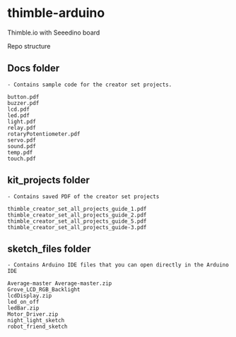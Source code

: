 # thimble-arduino
Thimble.io with Seeedino board

Repo structure

## Docs folder

    - Contains sample code for the creator set projects.

    button.pdf 
    buzzer.pdf 
    lcd.pdf 
    led.pdf 
    light.pdf 
    relay.pdf 
    rotaryPotentiometer.pdf 
    servo.pdf 
    sound.pdf 
    temp.pdf 
    touch.pdf

## kit_projects folder

    - Contains saved PDF of the creator set projects

    thimble_creator_set_all_projects_guide_1.pdf 
    thimble_creator_set_all_projects_guide_2.pdf 
    thimble_creator_set_all_projects_guide_5.pdf 
    thimble_creator_set_all_projects_guide-3.pdf

## sketch_files folder

    - Contains Arduino IDE files that you can open directly in the Arduino IDE
    
    Average-master Average-master.zip
    Grove_LCD_RGB_Backlight
    lcdDisplay.zip
    led_on_off
    ledBar.zip
    Motor_Driver.zip
    night_light_sketch
    robot_friend_sketch